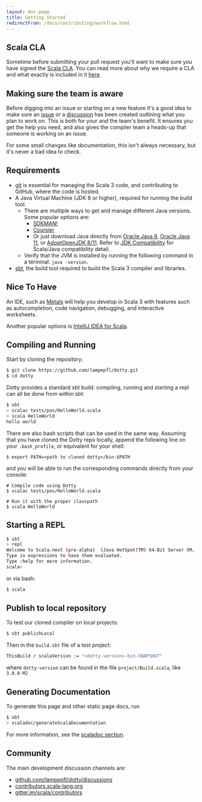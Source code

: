 ```yaml
---
layout: doc-page
title: Getting Started
redirectFrom: /docs/contributing/workflow.html
---
```


## Scala CLA

Sometime before submitting your pull request you'll want to make sure you have
signed the [Scala CLA][scala-cla]. You can read more about why we require a CLA
and what exactly is included in it [here][scala-cla].

## Making sure the team is aware

Before digging into an issue or starting on a new feature it's a good idea to
make sure an [issue][dotty-issue] or a [discussion][dotty-discussion] has been
created outlining what you plan to work on. This is both for your and the team's
benefit. It ensures you get the help you need, and also gives the compiler team
a heads-up that someone is working on an issue.

For some small changes like documentation, this isn't always necessary, but it's
never a bad idea to check.

## Requirements

- [git] is essential for managing the Scala 3 code, and contributing to GitHub,
  where the code is hosted.
- A Java Virtual Machine (JDK 8 or higher), required for running the build tool.
    - There are multiple ways to get and manage different Java versions. Some
      popular options are:
        - [SDKMAN!](https://sdkman.io/)
        - [Coursier](https://get-coursier.io/docs/cli-java)
        - Or just download Java directly from [Oracle Java 8][java8], [Oracle
          Java 11][java11], or [AdoptOpenJDK 8/11][adopt]. Refer to [JDK
          Compatibility][compat] for Scala/Java compatibility detail.
  - Verify that the JVM is installed by running the following command in a terminal: `java -version`.
- [sbt][sbt-download], the build tool required to build the Scala 3 compiler and libraries.

## Nice To Have

An IDE, such as [Metals] will help you develop in Scala 3 with features such as
autocompletion, code navigation, debugging, and interactive worksheets.

Another popular options is [IntelliJ IDEA for
Scala](https://www.jetbrains.com/help/idea/discover-intellij-idea-for-scala.html).

## Compiling and Running

Start by cloning the repository:

```bash
$ git clone https://github.com/lampepfl/dotty.git
$ cd dotty
```

Dotty provides a standard sbt build: compiling, running and starting a repl can
all be done from within sbt:

```bash
$ sbt
> scalac tests/pos/HelloWorld.scala
> scala HelloWorld
hello world
```

There are also bash scripts that can be used in the same way. Assuming that you
have cloned the Dotty repo locally, append the following line on your
`.bash_profile`, or equivalent for your shell:

```shell
$ export PATH=<path to cloned dotty>/bin:$PATH
```

and you will be able to run the corresponding commands directly from your console:

```shell
# Compile code using Dotty
$ scalac tests/pos/HelloWorld.scala

# Run it with the proper classpath
$ scala HelloWorld
```

## Starting a REPL

```bash
$ sbt
> repl
Welcome to Scala.next (pre-alpha)  (Java HotSpot(TM) 64-Bit Server VM, Java 1.8.0_101).
Type in expressions to have them evaluated.
Type :help for more information.
scala>
```

or via bash:

```bash
$ scala
```

## Publish to local repository

To test our cloned compiler on local projects:

```bash
$ sbt publishLocal
```
Then in the `build.sbt` file of a test project:

```bash
ThisBuild / scalaVersion := "<dotty-version>-bin-SNAPSHOT"
```
where `dotty-version` can be found in the file `project/Build.scala`, like `3.0.0-M2`


## Generating Documentation

To generate this page and other static page docs, run

```bash
$ sbt
> scaladoc/generateScalaDocumentation
```

For more information, see the [scaladoc section](./scaladoc.md).

## Community

The main development discussion channels are:
- [github.com/lampepfl/dotty/discussions](https://github.com/lampepfl/dotty/discussions)
- [contributors.scala-lang.org](https://contributors.scala-lang.org)
- [gitter.im/scala/contributors](https://gitter.im/scala/contributors)

[git]: https://git-scm.com
[Metals]: https://scalameta.org/metals/
[vs-code]: https://code.visualstudio.com
[lampepfl/dotty]: https://github.com/lampepfl/dotty
[sbt-download]: https://www.scala-sbt.org/download.html
[java8]: https://www.oracle.com/java/technologies/javase-jdk8-downloads.html
[java11]: https://www.oracle.com/java/technologies/javase-jdk11-downloads.html
[adopt]: https://adoptopenjdk.net/
[compat]: https://docs.scala-lang.org/overviews/jdk-compatibility/overview.html
[scala-cla]: https://www.lightbend.com/contribute/cla/scala
[dotty-issue]: https://github.com/lampepfl/dotty/issues
[dotty-discussion]: https://github.com/lampepfl/dotty/discussions
